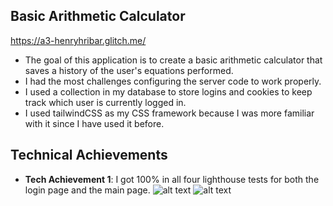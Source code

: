 ## Basic Arithmetic Calculator

https://a3-henryhribar.glitch.me/

- The goal of this application is to create a basic arithmetic calculator that saves a history of the user's equations performed.
- I had the most challenges configuring the server code to work properly.
- I used a collection in my database to store logins and cookies to keep track which user is currently logged in.
- I used tailwindCSS as my CSS framework because I was more familiar with it since I have used it before.

## Technical Achievements
- **Tech Achievement 1**: I got 100% in all four lighthouse tests for both the login page and the main page.
![alt text]({072082DD-D96E-41B7-9DE1-8D51E597A97D}.png)
![alt text]({8AA8D8E9-CBED-4A04-BB66-52B711093082}.png)